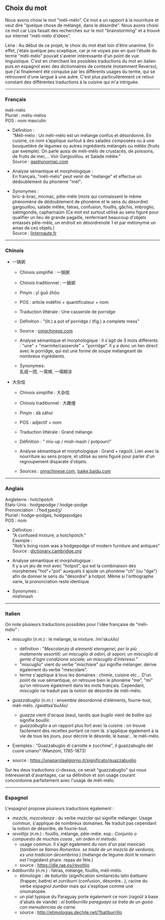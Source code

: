 ## Choix du mot

Nous avons choisi le mot "méli-mélo". Ce mot a un rapport à la nourriture et veut dire "quelque chose de mélangé, dans le désordre". Nous avons choisi ce mot car Liza faisait des recherches sur le mot "brainstorming" et a trouvé sur internet "méli-mélo d'idées".

Léna : Au début de ce projet, le choix du mot était loin d'être unanime. En effet, j'étais quelque peu sceptique, car je ne voyais pas en quoi l'étude du terme "méli-mélo" pouvait s'avérer intéressante d'un point de vue linguistique. C'est en cherchant les possibles traductions du mot en italien puis en espagnol avec des dictionnaires de contexte (notamment Reverso), que j'ai finalement été conquise par les différents usages du terme, qui se retrouvent d'une langue à une autre. C'est plus particulièrement ce retour constant des différentes traductions à la cuisine qui m'a intriguée.

---

### Français

méli-mélo<br>
Pluriel : mélis-mélos<br>
POS : nom masculin<br>

- Définition :<br>
"Méli-mélo : Un méli-mélo est un mélange confus et désordonné. En cuisine, ce nom s’applique surtout à des salades composées ou à une bouquetière de légumes ou autres ingrédients mélangés ou mêlés (fruits par exemple). On parle aussi de méli-mélo de crustacés, de poissons, de fruits de mer,… Voir Gargouillou. et Salade mêlée."<br>
Source : [gastronomiac.com](https://www.gastronomiac.com/lexique_culinaire/meli-melo/)<br>

- Analyse sémantique et morphologique :<br>
En français, "méli-mélo" peut venir de "mélange" et effectue un dédoublement du phonème "mél".<br>

- Synonymes :<br>
bric-à-brac, micmac, pêle-mêle (mots qui connaissent le même phénomène de dédoublement de phonème et le sens du désordre)<br>
gargouillou, salade mêlée, fatras, confusion, fouillis, gâchis, imbroglio, salmigondis, capharnaüm (Ce mot est surtout utilisé au sens figuré pour qualifier un lieu de grande pagaille, renfermant beaucoup d'objets entassés pêle-mêle, un endroit en désordrenote 1 et par métonymie un amas de ces objets.)<br>
Source : [linternaute.fr](https://www.linternaute.fr/dictionnaire/fr/synonyme/meli-melo/)<br>


---

### Chinois

- 一锅粥

	- Chinois simplifié : 一锅粥<br>
	- Chinois traditionnel : 一鍋粥<br>
	- Pinyin : yī guō zhōu<br>
	- POS : article indéfini + quantificateur + nom<br>
	- Traduction littérale : Une casserole de porridge<br>

	- Définition : "(lit.) a pot of porridge / (fig.) a complete mess"<br>
	- Source : [omgchinese.com](https://www.omgchinese.com/dictionary/chinese/%E4%B8%80%E9%94%85%E7%B2%A5)<br>
	- Analyse sémantique et morphologique : Il s'agit de 3 mots différents : "une" + "marmite/casserole" + "porridge". Il y a donc un lien direct avec le porridge, qui est une forme de soupe mélangeant de nombreux ingrédients.<br>
	- Synonymes:<br>
	乱成一团, 一窝蜂, 一塌糊涂<br>


- 大杂烩

	- Chinois simplifié : 大杂烩<br>
	- Chinois traditionnel : 大雜燴<br>
	- Pinyin : dà záhuì <br>
	- POS : adjectif + nom<br>
	- Traduction littérale : Grand mélange<br>

	- Définition : " mix-up / mish-mash / potpourri"<br>
	- Analyse sémantique et morphologique : Grand + ragoût. Lien avec la nourriture au sens propre, et utilisé au sens figuré pour parler d'un regroupement disparate d'objets.<br>
	- Sources : [omgchinese.com](https://www.omgchinese.com/dictionary/chinese/%E5%A4%A7%E6%9D%82%E7%83%A9), [baike.baidu.com](https://baike.baidu.com/item/%E5%A4%A7%E6%9D%82%E7%83%A9/7288679)<br>

---

### Anglais

Angleterre : hotchpotch<br>
Etats-Unis : hodgepodge / hodge-podge<br>
Prononciation :  /ˈhɒdʒpɒdʒ/<br>
Pluriel : hodge-podges, hodgepodges<br>
POS : nom<br>

- Définition :<br>
"A confused mixture; a hotchpotch."<br>
Exemple :<br>
"Rob's living room was a hodgepodge of modern furniture and antiques"<br>
Source : [dictionary.cambridge.org](https://dictionary.cambridge.org/fr/dictionnaire/anglais/hodgepodge)<br>

- Analyse sémantique et morphologique :<br>
Il y a un jeu de mot avec "hotpot", qui est la combinaison des morphèmes "hot"+"pot" auxquels il ajoute un phonème "ch" (ou "dge") afin de donner le sens du "désordre" à hotpot. Même si l'orthographe varie, la prononciation reste identique.<br>

- Synonymes :<br>
mishmash<br>

---

### Italien

On note plusieurs traductions  possibles pour l'idée française de "méli-mélo" : 
- *miscuglio* (n.m.) : le mélange, la mixture. /mi'skuʎʎo/
	- définition : "*Mescolanza di elementi eterogenei, per lo più malamente assortiti: un miscuglio di odori, di sapori; un miscuglio di gente d'ogni condizione sociale; un miscuglio d'interessi.*"
	- "miscuglio" vient du verbe "mischiare" qui signifie mélanger. dérive également du verbe "mescolare". 
	- terme s'applique à tous les domaines : chimie, cuisine etc...
D'un point de vue sémantique, on retrouve bien le phonème "me", "mi" qu'on retrouve également dans les mots français. Cependant, *miscuglio* ne traduit pas la notion de désordre de méli-mélo. 

- *guazzabuglio* (n.m.) : ensemble désordonné d'éléments, fourre-tout, méli-mélo. /gwattsa'buʎʎo/
	- *guazza* vient d'*acqua* (eau), tandis que *buglio* vient de *bollire* qui signifie bouillir.
	- *guazzabuglio* a un rapport plus fort avec la cuisine : on trouve facilement des recettes portant ce nom là. s'applique également à la vie de tous les jours, pour décrire le désorde, le basar... le méli-mélo.
- Exemples : "Guazzabuglio di carrotte e zucchine", il guazzabuglio del cuore umano" (Manzoni, 1785-1873)
- source : https://unaparolaalgiorno.it/significato/guazzabuglio

Sur les deux traductions ci-dessus, ce serait "guazzabuglio" qui nous intéresserait d'avantages, car sa définition et son usage courant concordonne parfaitement avec l'usage de méli-mélo.

---

### Espagnol

L'espagnol propose plusieurs traductions également : 

- *mezcla*, *mezcolanza* : du verbe *mezclar* qui signifie mélanger. Usage commun, s'applique de nombreux domaines. Ne traduit pas cependant la notion de désordre, de fourre-tout.
- *revoltijo* (n.m.) : fouillis, mélange, pêle-mêle. esp.: *Conjunto o compuesto de muchas cosas , sin orden ni método.*
	- usage commun. Il s'agit également du nom d'un plat mexicain (*tambien se llamas Romeritos. se trada de un mezcla de verduras, es una tradicion decembrina.*) (mélange de légume dont le romarin est l'ingédient phare. repas de fête.)
	- source : https://dle.rae.es/revoltijo
- *batiburrillo* (n.m.) : fatras, mélange, fouillis, méli-mélo. 
	- étimologie : de *baturillo* (signification similaire)du latin *battuere* (frapper, battre) et *zurriburri* (confusion, désordre...), racine du verbe espagnol _zumbar_ mais qui s'explique comme une onomatopée. 
	- un plat typique du Paraguay porte également ce nom (ragoût à base d'abats de viande) : *el batiburrillo paraguayo se trata de un guiso con menudencias de carne.* 
	- source : http://etimologias.dechile.net/?batiburrillo
